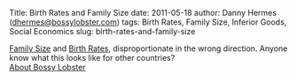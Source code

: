 Title: Birth Rates and Family Size
date: 2011-05-18
author: Danny Hermes (dhermes@bossylobster.com)
tags: Birth Rates, Family Size, Inferior Goods, Social Economics
slug: birth-rates-and-family-size

[Family
Size](http://www.russellsage.org/research/social-inequality/chartbook/income-inequality-households-children/children-by-income) and [Birth
Rates](http://mjperry.blogspot.com/2008/08/if-you-subsidize-something-you-get-more.html),
disproportionate in the wrong direction. Anyone know what this looks
like for other countries?  
[About Bossy Lobster](https://profiles.google.com/114760865724135687241)
